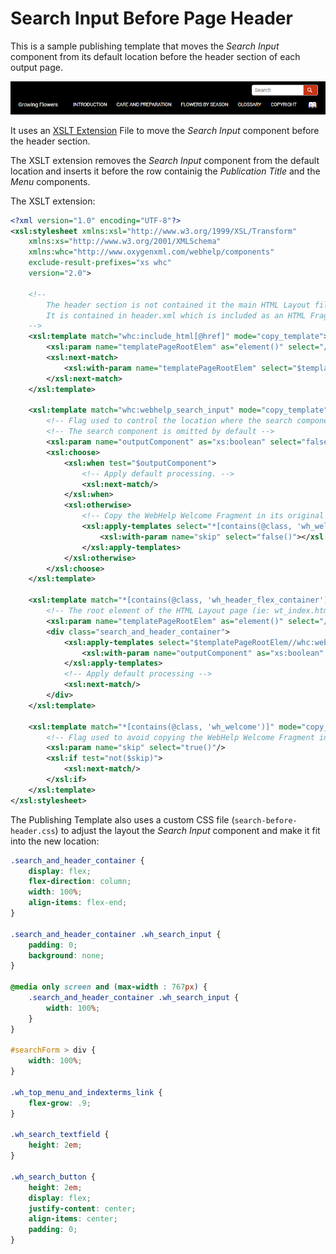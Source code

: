 # Search Input Before Page Header

This is a sample publishing template that moves the *Search Input* component from its default location before the header section of each output page.

![Output Sample](search-before-header.png)

It uses an 
[XSLT Extension](https://www.oxygenxml.com/doc/versions/23.1/ug-webhelp-responsive/topics/whr-responsive-override-xslt-dita-xslt-import.html) File to move the *Search Input* component before the header section.

The XSLT extension removes the *Search Input* component from the default location and inserts it before the row containig the *Publication Title* and the *Menu* components. 

The XSLT extension:
```xml
<?xml version="1.0" encoding="UTF-8"?>
<xsl:stylesheet xmlns:xsl="http://www.w3.org/1999/XSL/Transform"
    xmlns:xs="http://www.w3.org/2001/XMLSchema"
    xmlns:whc="http://www.oxygenxml.com/webhelp/components"
    exclude-result-prefixes="xs whc"
    version="2.0">
    
    <!-- 
        The header section is not contained it the main HTML Layout file.
        It is contained in header.xml which is included as an HTML Fragment file.  
    --> 
    <xsl:template match="whc:include_html[@href]" mode="copy_template">
        <xsl:param name="templatePageRootElem" as="element()" select="/*" tunnel="yes"></xsl:param>
        <xsl:next-match>
            <xsl:with-param name="templatePageRootElem" select="$templatePageRootElem" tunnel="yes"/>
        </xsl:next-match>
    </xsl:template>
    
    <xsl:template match="whc:webhelp_search_input" mode="copy_template">
        <!-- Flag used to control the location where the search component is emitted. -->
        <!-- The search component is omitted by default -->
        <xsl:param name="outputComponent" as="xs:boolean" select="false()" tunnel="yes"/>
        <xsl:choose>
            <xsl:when test="$outputComponent">
                <!-- Apply default processing. -->
                <xsl:next-match/>
            </xsl:when>
            <xsl:otherwise>
                <!-- Copy the WebHelp Welcome Fragment in its original location -->
                <xsl:apply-templates select="*[contains(@class, 'wh_welcome')]" mode="copy_template">
                    <xsl:with-param name="skip" select="false()"></xsl:with-param>
                </xsl:apply-templates>                
            </xsl:otherwise>
        </xsl:choose>
    </xsl:template>
    
    <xsl:template match="*[contains(@class, 'wh_header_flex_container')]" mode="copy_template">
        <!-- The root element of the HTML Layout page (ie: wt_index.html, wt_topic, etc. ). -->
        <xsl:param name="templatePageRootElem" as="element()" select="/*" tunnel="yes"/>
        <div class="search_and_header_container">
            <xsl:apply-templates select="$templatePageRootElem//whc:webhelp_search_input" mode="copy_template">
                <xsl:with-param name="outputComponent" as="xs:boolean" select="true()" tunnel="yes"/>
            </xsl:apply-templates>
            <!-- Apply default processing -->
            <xsl:next-match/>
        </div>
    </xsl:template>
    
    <xsl:template match="*[contains(@class, 'wh_welcome')]" mode="copy_template">
        <!-- Flag used to avoid copying the WebHelp Welcome Fragment in the header section -->
        <xsl:param name="skip" select="true()"/>
        <xsl:if test="not($skip)">
            <xsl:next-match/>
        </xsl:if>
    </xsl:template>
</xsl:stylesheet>
```

The Publishing Template also uses a custom CSS file (`search-before-header.css`) to adjust the layout the *Search Input* component and make it fit into the new location:
```css
.search_and_header_container {
    display: flex;
    flex-direction: column;
    width: 100%;
    align-items: flex-end;
}

.search_and_header_container .wh_search_input {
    padding: 0;
    background: none;
}

@media only screen and (max-width : 767px) {
    .search_and_header_container .wh_search_input {
        width: 100%;
    }
}

#searchForm > div {
    width: 100%;
}

.wh_top_menu_and_indexterms_link {
    flex-grow: .9;
}

.wh_search_textfield {
    height: 2em;
}

.wh_search_button {
    height: 2em;
    display: flex;
    justify-content: center;
    align-items: center;
    padding: 0;
}
```


